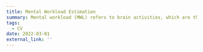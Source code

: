 ```yaml
---
title: Mental Workload Estimation
summary: Mental workload (MWL) refers to brain activities, which are the number of resources in the human brain. <img src="demo.gif" width="90%" height="100%"/>
tags:
  - CV
date: 2022-03-01
external_link: ''
---
```

